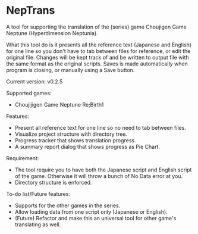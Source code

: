 # NepTrans
A tool for supporting the translation of the (series) game Choujigen Game Neptune (Hyperdimension Neptunia).

What this tool do is it presents all the reference text (Japanese and English) for one line 
so you don't have to tab between files for reference, or edit the original file.
Changes will be kept track of and be written to output file with the same format as the original scripts.
Saves is made automatically when program is closing, or manually using a Save button.

Current version: v0.2.5

Supported games:
- Choujijigen Game Neptune Re;Birth1

Features:
- Present all reference text for one line so no need to tab between files.
- Visualize project structure with directory tree.
- Progress tracker that shows translation progress.
- A summary report dialog that shows progress as Pie Chart.

Requirement:
- The tool require you to have both the Japanese script and English script of the game. Otherwise it will throw a bunch of No Data error at you.
- Directory structure is enforced.

To-do list/Future features:
- Supports for the other games in the series.
- Allow loading data from one script only (Japanese or English).
- (Future) Refactor and make this an universal tool for other game's translating as well.
